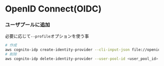# OpenID Connect(OIDC)

### ユーザプールに追加
必要に応じて`--profile`オプションを使う事
```bash
# 作成
aws cognito-idp create-identity-provider --cli-input-json file://openid_connect_LINE.json
# 削除
aws cognito-idp delete-identity-provider --user-pool-id <user_pool_id> --provider-name=LINE
```

